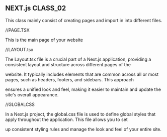 ## NEXT.js CLASS_02

This class mainly consist of creating pages and import in into different files.

//PAGE.TSX 

This is the main page of your website

//LAYOUT.tsx

The Layout.tsx file is a crucial part of a Next.js application, providing a consistent layout and structure across different pages of the 

website. It typically includes elements that are common across all or most pages, such as headers, footers, and sidebars. This approach 

ensures a unified look and feel, making it easier to maintain and update the site's overall appearance.

//GLOBALCSS

In a Next.js project, the global.css file is used to define global styles that apply throughout the application. This file allows you to set 

up consistent styling rules and manage the look and feel of your entire site.
